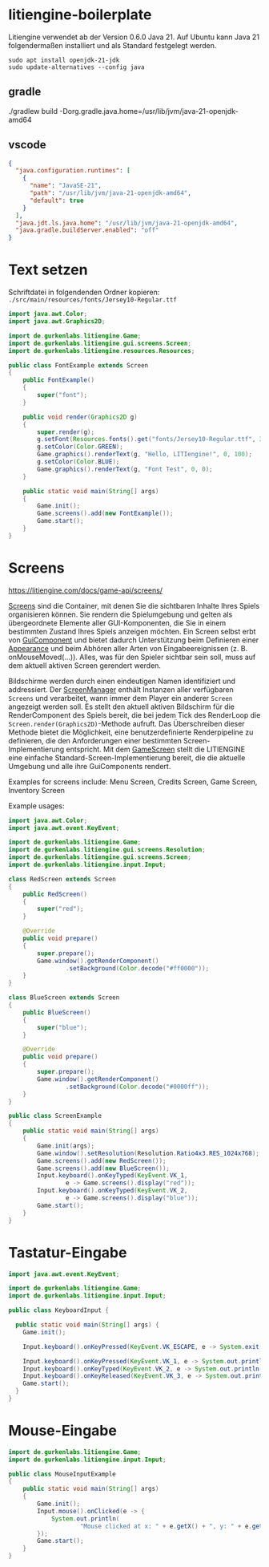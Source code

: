 # litiengine-boilerplate

Litiengine verwendet ab der Version 0.6.0 Java 21. Auf Ubuntu kann
Java 21 folgendermaßen installiert und als Standard festgelegt werden.

```
sudo apt install openjdk-21-jdk
sudo update-alternatives --config java
```

## gradle

./gradlew build -Dorg.gradle.java.home=/usr/lib/jvm/java-21-openjdk-amd64

## vscode

```json
{
  "java.configuration.runtimes": [
    {
      "name": "JavaSE-21",
      "path": "/usr/lib/jvm/java-21-openjdk-amd64",
      "default": true
    }
  ],
  "java.jdt.ls.java.home": "/usr/lib/jvm/java-21-openjdk-amd64",
  "java.gradle.buildServer.enabled": "off"
}
```


# Text setzen

Schriftdatei in folgendenden Ordner kopieren: `./src/main/resources/fonts/Jersey10-Regular.ttf`

```java
import java.awt.Color;
import java.awt.Graphics2D;

import de.gurkenlabs.litiengine.Game;
import de.gurkenlabs.litiengine.gui.screens.Screen;
import de.gurkenlabs.litiengine.resources.Resources;

public class FontExample extends Screen
{
    public FontExample()
    {
        super("font");
    }

    public void render(Graphics2D g)
    {
        super.render(g);
        g.setFont(Resources.fonts().get("fonts/Jersey10-Regular.ttf", 32f));
        g.setColor(Color.GREEN);
        Game.graphics().renderText(g, "Hello, LITIengine!", 0, 100);
        g.setColor(Color.BLUE);
        Game.graphics().renderText(g, "Font Test", 0, 0);
    }

    public static void main(String[] args)
    {
        Game.init();
        Game.screens().add(new FontExample());
        Game.start();
    }
}
```

# Screens

https://litiengine.com/docs/game-api/screens/

<!-- Screens are the containers that allow you to organize the visible contents of
your game. They render the game’s Environment and are considered the parent of
all GUI components you want to display in a particular state of your game. The
screen itself inherits from GuiComponent and thereby provides support to define
an Appearance and listen to all kinds of Input events (e.g. onMouseMoved(…)).
Everything that should be visible to the player needs to be rendered to the
currently active screen. -->

[Screens](https://litiengine.com/api/de/gurkenlabs/litiengine/gui/screens/Screen/)
sind die Container, mit denen Sie die sichtbaren Inhalte Ihres Spiels
organisieren können. Sie rendern die Spielumgebung und gelten als übergeordnete
Elemente aller GUI-Komponenten, die Sie in einem bestimmten Zustand Ihres
Spiels anzeigen möchten. Ein Screen selbst erbt von
[GuiComponent](https://litiengine.com/api/de/gurkenlabs/litiengine/gui/GuiComponent/)
und bietet dadurch Unterstützung beim Definieren einer
[Appearance](https://litiengine.com/api/de/gurkenlabs/litiengine/gui/Appearance/)
und beim Abhören aller Arten von Eingabeereignissen (z. B. onMouseMoved(…)).
Alles, was für den Spieler sichtbar sein soll, muss auf dem aktuell aktiven
Screen gerendert werden.

<!-- Screens are identified and addressed by a unique name. The ScreenManager
holds instances of all available screen and handles whenever a different
Screen should be shown to the player. It provides the currently active Screen
for the Game’s RenderComponent which calls the Screen.render(Graphics2D) method
on every tick of the RenderLoop. Overwriting this method provides the ability
to define a customized render pipeline that suits the need of a particular
Screen implementation. With the GameScreen, the LITIENGINE provides a simple
default Screen implementation that renders the current Environment and all its
GuiComponents. -->

Bildschirme werden durch einen eindeutigen Namen identifiziert und addressiert.
Der [ScreenManager](https://litiengine.com/api/de/gurkenlabs/litiengine/gui/screens/ScreenManager/)
enthält Instanzen aller verfügbaren `Screens` und verarbeitet,
wann immer dem Player ein anderer `Screen` angezeigt werden soll.
Es stellt den aktuell aktiven Bildschirm für die RenderComponent des Spiels bereit,
die bei jedem Tick des RenderLoop die `Screen.render(Graphics2D)`-Methode aufruft.
Das Überschreiben dieser Methode bietet die Möglichkeit, eine benutzerdefinierte
Renderpipeline zu definieren, die den Anforderungen einer bestimmten
Screen-Implementierung entspricht. Mit dem
[GameScreen](https://litiengine.com/api/de/gurkenlabs/litiengine/gui/screens/GameScreen/) stellt die LITIENGINE eine
einfache Standard-Screen-Implementierung bereit, die die aktuelle Umgebung und
alle ihre GuiComponents rendert.


Examples for screens include: Menu Screen, Credits Screen, Game Screen, Inventory Screen

Example usages:

```java
import java.awt.Color;
import java.awt.event.KeyEvent;

import de.gurkenlabs.litiengine.Game;
import de.gurkenlabs.litiengine.gui.screens.Resolution;
import de.gurkenlabs.litiengine.gui.screens.Screen;
import de.gurkenlabs.litiengine.input.Input;

class RedScreen extends Screen
{
    public RedScreen()
    {
        super("red");
    }

    @Override
    public void prepare()
    {
        super.prepare();
        Game.window().getRenderComponent()
                .setBackground(Color.decode("#ff0000"));
    }
}

class BlueScreen extends Screen
{
    public BlueScreen()
    {
        super("blue");
    }

    @Override
    public void prepare()
    {
        super.prepare();
        Game.window().getRenderComponent()
                .setBackground(Color.decode("#0000ff"));
    }
}

public class ScreenExample
{
    public static void main(String[] args)
    {
        Game.init(args);
        Game.window().setResolution(Resolution.Ratio4x3.RES_1024x768);
        Game.screens().add(new RedScreen());
        Game.screens().add(new BlueScreen());
        Input.keyboard().onKeyTyped(KeyEvent.VK_1,
                e -> Game.screens().display("red"));
        Input.keyboard().onKeyTyped(KeyEvent.VK_2,
                e -> Game.screens().display("blue"));
        Game.start();
    }
}
```

# Tastatur-Eingabe

```java
import java.awt.event.KeyEvent;

import de.gurkenlabs.litiengine.Game;
import de.gurkenlabs.litiengine.input.Input;

public class KeyboardInput {

  public static void main(String[] args) {
    Game.init();

    Input.keyboard().onKeyPressed(KeyEvent.VK_ESCAPE, e -> System.exit(0));

    Input.keyboard().onKeyPressed(KeyEvent.VK_1, e -> System.out.println("pressed"));
    Input.keyboard().onKeyTyped(KeyEvent.VK_2, e -> System.out.println("typed"));
    Input.keyboard().onKeyReleased(KeyEvent.VK_3, e -> System.out.println("released"));
    Game.start();
  }
}
```

# Mouse-Eingabe

```java
import de.gurkenlabs.litiengine.Game;
import de.gurkenlabs.litiengine.input.Input;

public class MouseInputExample
{
    public static void main(String[] args)
    {
        Game.init();
        Input.mouse().onClicked(e -> {
            System.out.println(
                    "Mouse clicked at x: " + e.getX() + ", y: " + e.getY());
        });
        Game.start();
    }
}
```
